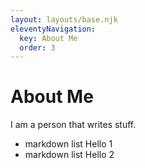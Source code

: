 ```yaml
---
layout: layouts/base.njk
eleventyNavigation:
  key: About Me
  order: 3
---
```

# About Me

I am a person that writes stuff.

- markdown list Hello 1
- markdown list Hello 2